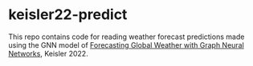 # keisler22-predict
This repo contains code for reading weather forecast predictions made using the GNN model of [Forecasting Global Weather with Graph Neural Networks](https://arxiv.org/abs/2202.07575), Keisler 2022.
